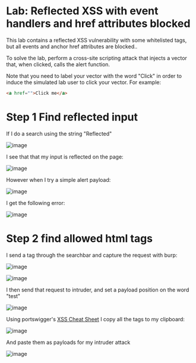 # Lab: Reflected XSS with event handlers and href attributes blocked

 This lab contains a reflected XSS vulnerability with some whitelisted tags, but all events and anchor href attributes are blocked..

To solve the lab, perform a cross-site scripting attack that injects a vector that, when clicked, calls the alert function.

Note that you need to label your vector with the word "Click" in order to induce the simulated lab user to click your vector. For example: 

```html
<a href="">Click me</a>
```

# Step 1 Find reflected input

If I do a search using the string "Reflected"

![image](https://user-images.githubusercontent.com/83407557/211085925-508cbe69-7cde-4b4d-98a2-ba5a6693bf7e.png)

I see that that my input is reflected on the page:

![image](https://user-images.githubusercontent.com/83407557/211086002-0b9a8e32-9c27-4473-b0cc-9d03b5af7090.png)

However when I try a simple alert payload:

![image](https://user-images.githubusercontent.com/83407557/211086136-d4b15e11-c377-48ed-b90e-4dbcd9076c67.png)

I get the following error:

![image](https://user-images.githubusercontent.com/83407557/211086182-6c4a883e-9bce-4651-8a01-1a6c8b08ebd5.png)

# Step 2 find allowed html tags

I send a <test> tag through the searchbar and capture the request with burp:
  
![image](https://user-images.githubusercontent.com/83407557/211086468-e39089cd-273e-41b2-848e-d52bc1d20e30.png)

![image](https://user-images.githubusercontent.com/83407557/211086601-621d55d6-af45-4d87-a50b-8d4c24ac5e81.png)

I then send that request to intruder, and set a payload position on the word "test"

![image](https://user-images.githubusercontent.com/83407557/211086777-c49ba789-7f09-4067-b548-2d134f886238.png)

  
Using portswigger's [XSS Cheat Sheet](https://portswigger.net/web-security/cross-site-scripting/cheat-sheet) I copy all the tags to my clipboard:
  
![image](https://user-images.githubusercontent.com/83407557/211086868-d24ef092-c1e7-4d94-a81e-776db85943e5.png)

And paste them as payloads for my intruder attack

![image](https://user-images.githubusercontent.com/83407557/211087017-f967a133-8fd9-4c49-82f0-39c6736242e7.png)
